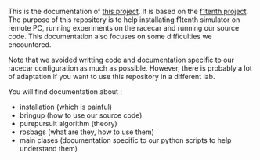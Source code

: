 This is the documentation of [this project](https://github.com/pe712/PSC). It is based on the [f1tenth project](https://f1tenth.org/learn.html). The purpose of this repository is to help installating f1tenth simulator on remote PC, running experiments on the racecar and running our source code. This documentation also focuses on some difficulties we encountered.

Note that we avoided writting code and documentation specific to our racecar configuration as much as possible. However, there is probably a lot of adaptation if you want to use this repository in a different lab.

You will find documentation about :
- installation (which is painful)
- bringup (how to use our source code)
- purepursuit algorithm (theory)
- rosbags (what are they, how to use them)
- main clases (documentation specific to our python scripts to help understand them)
